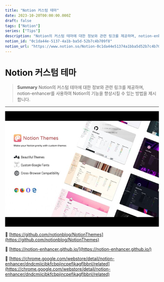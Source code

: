 ```yaml
---
title: "Notion 커스텀 테마"
date: 2023-10-20T00:00:00.000Z
draft: false
tags: ["Notion"]
series: ["Tips"]
description: "Notion의 커스텀 테마에 대한 정보와 관련 링크를 제공하며, notion-enhancer를 사용하여 Notion의 기능을 향상시킬 수 있는 방법을 제시합니다."
notion_id: "0c1da44e-5137-4a1b-ba5d-52b7c4b709f8"
notion_url: "https://www.notion.so/Notion-0c1da44e51374a1bba5d52b7c4b709f8"
---
```


# Notion 커스텀 테마

> **Summary**
> Notion의 커스텀 테마에 대한 정보와 관련 링크를 제공하며, notion-enhancer를 사용하여 Notion의 기능을 향상시킬 수 있는 방법을 제시합니다.

---

![Image](image_670fcecd8f6f.png)

🔗 [https://github.com/notionblog/NotionThemes](https://github.com/notionblog/NotionThemes)

🔗 [https://notion-enhancer.github.io/](https://notion-enhancer.github.io/)

🔗 [https://chrome.google.com/webstore/detail/notion-enhancer/dndcmiicjbkfcbpjincpefjkagflbbnl/related](https://chrome.google.com/webstore/detail/notion-enhancer/dndcmiicjbkfcbpjincpefjkagflbbnl/related)

